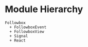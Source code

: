 Module Hierarchy
================

```
Followbox
  + FollowboxEvent
  + FollowboxView
  + Signal
  + React
```
